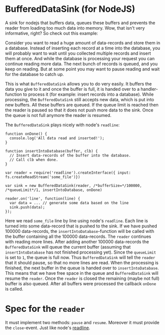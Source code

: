 # BufferedDataSink (for NodeJS)

A sink for nodejs that buffers data, queues these buffers and prevents the reader from loading too much data into memory. Wow, that isn't very informative, right? So check out this example:

Consider you want to read a huge amount of data-records and store them in a database. Instead of inserting each record at a time into the database, you will probably want to wait until you collected multiple records and insert them at once. And while the database is processing your request you can continue reading more data. The next bunch of records is queued, and you keep on reading. But at some point you may want to pause reading and wait for the database to catch up.

This is what `BufferedDataSink` allows you to do very easily. It buffers the data you give to it and once the buffer is full, it is handed over to a handler-function to process it (for example: insert records into a database). While processing, the `BufferedDataSink` still accepts new data, which is put into new buffers. All these buffers are queued. If the queue limit is reached then the reader is paused so that it does not push more data to the sink. Once the queue is not full anymore the reader is resumed.

The `BufferedDataSink` plays nicely with node's `readline`:

    function onDone() {
      console.log('All data read and inserted!');
    }

    function insertIntoDatabase(buffer, clb) {
      // Insert data-records of the buffer into the database.
      // Call clb when done.
    }

    var reader = require('readline').createInterface({ input: fs.createReadStream('some_file')})

    var sink = new BufferedDataSink(reader, /*bufferSize=*/100000, /*queueLimit*/1, insertIntoDatabase, onDone)

    reader.on('line', function(line) {
      var data = ... // generate some data based on the line
      sink.push(data);
    });

Here we read `some_file` line by line using node's `readline`. Each line is turned into some data-record that is pushed to the sink. If we have pushed 100000 data-records, the `insertIntoDatabase`-function will be called with the buffer containing all the 100000 data-records. The `reader` continues with reading more lines. After adding another 100000 data-records the `BufferedDataSink` will queue the current buffer (assuming that `insertIntoDatabase` has not finished processing yet). Since the `queueLimit` is set to `1`, the queue is full now. Thus `BufferedDataSink` will tell the `reader` that it should pause, so that no more lines are read. When the processing is finished, the next buffer in the queue is handed over to `insertIntoDatabase`. This means that we have free space in the queue and `BufferedDataSink` will resume the `reader`. Once the `reader` is closed the remaining (maybe not full) buffer is also queued. After all buffers were processed the callback `onDone` is called.

# Spec for the `reader`
It must implement two methods: `pause` and `resume`.
Moreover it must provide the `close`-event.
Just like node's [readline](https://nodejs.org/api/readline.html).

